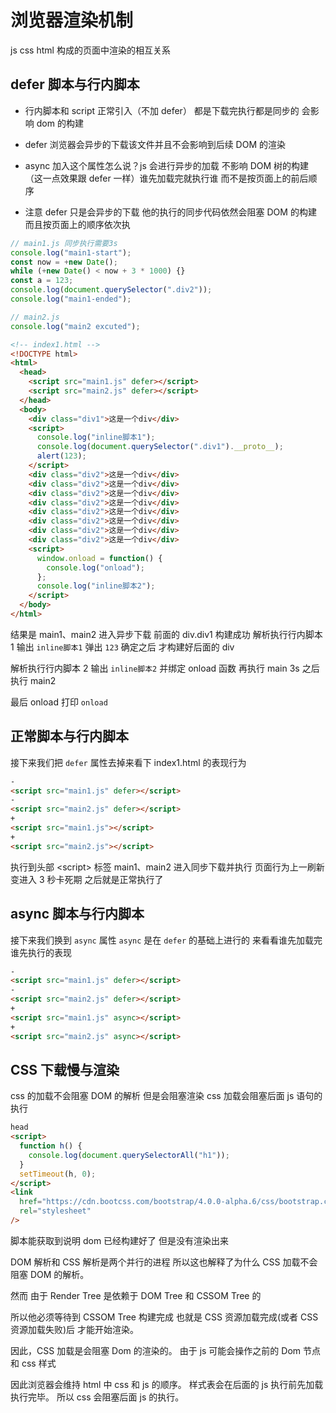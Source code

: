 # 浏览器渲染机制

js css html 构成的页面中渲染的相互关系

## defer 脚本与行内脚本

- 行内脚本和 script 正常引入（不加 defer） 都是下载完执行都是同步的 会影响 dom 的构建

- defer 浏览器会异步的下载该文件并且不会影响到后续 DOM 的渲染

- async 加入这个属性怎么说？js 会进行异步的加载 不影响 DOM 树的构建（这一点效果跟 defer 一样）谁先加载完就执行谁 而不是按页面上的前后顺序

- 注意 defer 只是会异步的下载 他的执行的同步代码依然会阻塞 DOM 的构建 而且按页面上的顺序依次执

```js
// main1.js 同步执行需要3s
console.log("main1-start");
const now = +new Date();
while (+new Date() < now + 3 * 1000) {}
const a = 123;
console.log(document.querySelector(".div2"));
console.log("main1-ended");

// main2.js
console.log("main2 excuted");
```

```html
<!-- index1.html -->
<!DOCTYPE html>
<html>
  <head>
    <script src="main1.js" defer></script>
    <script src="main2.js" defer></script>
  </head>
  <body>
    <div class="div1">这是一个div</div>
    <script>
      console.log("inline脚本1");
      console.log(document.querySelector(".div1").__proto__);
      alert(123);
    </script>
    <div class="div2">这是一个div</div>
    <div class="div2">这是一个div</div>
    <div class="div2">这是一个div</div>
    <div class="div2">这是一个div</div>
    <div class="div2">这是一个div</div>
    <div class="div2">这是一个div</div>
    <div class="div2">这是一个div</div>
    <div class="div2">这是一个div</div>
    <script>
      window.onload = function() {
        console.log("onload");
      };
      console.log("inline脚本2");
    </script>
  </body>
</html>
```

结果是 main1、main2 进入异步下载 前面的 div.div1 构建成功
解析执行行内脚本 1 输出 `inline脚本1` 弹出 `123`
确定之后 才构建好后面的 div

解析执行行内脚本 2 输出 `inline脚本2` 并绑定 onload 函数 再执行 main 3s 之后执行 main2

最后 onload 打印 `onload`

## 正常脚本与行内脚本

接下来我们把 `defer` 属性去掉来看下 index1.html 的表现行为

```html
-
<script src="main1.js" defer></script>
-
<script src="main2.js" defer></script>
+
<script src="main1.js"></script>
+
<script src="main2.js"></script>
```

执行到头部 \<script> 标签 main1、main2 进入同步下载并执行 页面行为上一刷新变进入 3 秒卡死期
之后就是正常执行了

## async 脚本与行内脚本

接下来我们换到 `async` 属性 `async` 是在 `defer` 的基础上进行的 来看看谁先加载完谁先执行的表现

```html
-
<script src="main1.js" defer></script>
-
<script src="main2.js" defer></script>
+
<script src="main1.js" async></script>
+
<script src="main2.js" async></script>
```

## CSS 下载慢与渲染

css 的加载不会阻塞 DOM 的解析 但是会阻塞渲染 css 加载会阻塞后面 js 语句的执行

```html
head
<script>
  function h() {
    console.log(document.querySelectorAll("h1"));
  }
  setTimeout(h, 0);
</script>
<link
  href="https://cdn.bootcss.com/bootstrap/4.0.0-alpha.6/css/bootstrap.css?v=1"
  rel="stylesheet"
/>
```

脚本能获取到说明 dom 已经构建好了 但是没有渲染出来

DOM 解析和 CSS 解析是两个并行的进程
所以这也解释了为什么 CSS 加载不会阻塞 DOM 的解析。

然而 由于 Render Tree 是依赖于 DOM Tree 和 CSSOM Tree 的

所以他必须等待到 CSSOM Tree 构建完成 也就是 CSS 资源加载完成(或者 CSS 资源加载失败)后 才能开始渲染。

因此，CSS 加载是会阻塞 Dom 的渲染的。
由于 js 可能会操作之前的 Dom 节点和 css 样式

因此浏览器会维持 html 中 css 和 js 的顺序。
样式表会在后面的 js 执行前先加载执行完毕。
所以 css 会阻塞后面 js 的执行。
